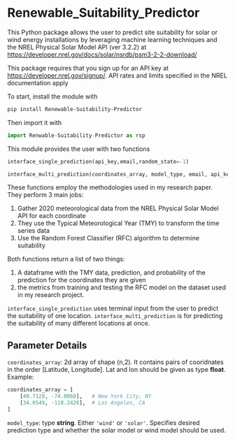 # Renewable_Suitability_Predictor
This Python package allows the user to predict site suitability for solar or wind energy installations by leveraging machine learning techniques and the NREL Physical Solar Model API (ver 3.2.2)  at 
https://developer.nrel.gov/docs/solar/nsrdb/psm3-2-2-download/ 

This package requires that you sign up for an API key at https://developer.nrel.gov/signup/. API rates and limits specified in the NREL documentation apply 


To start, install the module with 

```sh 
pip install Renewable-Suitability-Predictor
```

Then import it with
```python
import Renwable-Suitability-Predictor as rsp
```

This module provides the user with two functions 
```python
interface_single_prediction(api_key,email,random_state=-1)

interface_multi_prediction(coordinates_array, model_type, email, api_key, random_state=-1)
```
These functions employ the methodologies used in my research paper. They perform 3 main jobs:
1. Gather 2020 meteorological data from the NREL Physical Solar Model API for each coordinate
2. They use the Typical Meteorological Year (TMY) to transform the time series data
3. Use the Random Forest Classifier (RFC) algorithm to determine suitability

Both functions return a list of two things: 
1. A dataframe with the TMY data, prediction, and probability of the prediction for the coordinates they are given 
2. the metrics from training and testing the RFC model on the dataset used in my research project.


```interface_single_prediction``` uses terminal input from the user to predict the suitability of one location.
```interface_multi_prediction``` is for predicting the suitability of many different locations at once. 




## Parameter Details
```coordinates_array```: 2d array of shape (n,2). It contains pairs of cooridnates in the order [Latitude, Longitude]. Lat and lon should be given as type **float**.
Example:
```python
coordinates_array = [
    [40.7128, -74.0060],   # New York City, NY
    [34.0549, -118.2426],  # Los Angeles, CA
]
```

```model_type```: type **string**. Either ```'wind'``` or ```'solar'```. Specifies desired prediction type and whether the solar model or wind model should be used.
